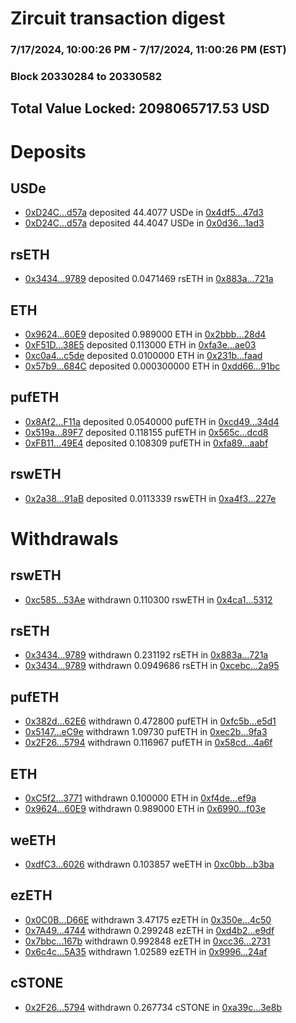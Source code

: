 # Zircuit transaction digest
### 7/17/2024, 10:00:26 PM - 7/17/2024, 11:00:26 PM (EST)
### Block 20330284 to 20330582

## Total Value Locked: 2098065717.53 USD

# Deposits
## USDe
- [0xD24C...d57a](https://etherscan.io/address/0xD24Cfe2d0fa81369ca6291c28ac5426e16B6d57a) deposited 44.4077 USDe in [0x4df5...47d3](https://etherscan.io/tx/0xD24Cfe2d0fa81369ca6291c28ac5426e16B6d57a)
- [0xD24C...d57a](https://etherscan.io/address/0xD24Cfe2d0fa81369ca6291c28ac5426e16B6d57a) deposited 44.4047 USDe in [0x0d36...1ad3](https://etherscan.io/tx/0xD24Cfe2d0fa81369ca6291c28ac5426e16B6d57a)
## rsETH
- [0x3434...9789](https://etherscan.io/address/0x34349c5569e7B846c3558961552D2202760A9789) deposited 0.0471469 rsETH in [0x883a...721a](https://etherscan.io/tx/0x34349c5569e7B846c3558961552D2202760A9789)
## ETH
- [0x9624...60E9](https://etherscan.io/address/0x96245E622BFe3BCA13eaC08990f196aD77ef60E9) deposited 0.989000 ETH in [0x2bbb...28d4](https://etherscan.io/tx/0x96245E622BFe3BCA13eaC08990f196aD77ef60E9)
- [0xF51D...38E5](https://etherscan.io/address/0xF51D0C3D466b1B0A763031970276047B4a9338E5) deposited 0.113000 ETH in [0xfa3e...ae03](https://etherscan.io/tx/0xF51D0C3D466b1B0A763031970276047B4a9338E5)
- [0xc0a4...c5de](https://etherscan.io/address/0xc0a4352241F4eFBad1A919398Ad1F77Bd591c5de) deposited 0.0100000 ETH in [0x231b...faad](https://etherscan.io/tx/0xc0a4352241F4eFBad1A919398Ad1F77Bd591c5de)
- [0x57b9...684C](https://etherscan.io/address/0x57b977465b9e8E39BFa54e0b4bC0A66d7099684C) deposited 0.000300000 ETH in [0xdd66...91bc](https://etherscan.io/tx/0x57b977465b9e8E39BFa54e0b4bC0A66d7099684C)
## pufETH
- [0x8Af2...F11a](https://etherscan.io/address/0x8Af2F12e38FC27185D10a7ed1c6D0D2d390aF11a) deposited 0.0540000 pufETH in [0xcd49...34d4](https://etherscan.io/tx/0x8Af2F12e38FC27185D10a7ed1c6D0D2d390aF11a)
- [0x519a...89F7](https://etherscan.io/address/0x519aeB2335ABDf650799eFDdea8C2026149089F7) deposited 0.118155 pufETH in [0x565c...dcd8](https://etherscan.io/tx/0x519aeB2335ABDf650799eFDdea8C2026149089F7)
- [0xFB11...49E4](https://etherscan.io/address/0xFB11bCf5937ec1B726d385E94e1EBD73495149E4) deposited 0.108309 pufETH in [0xfa89...aabf](https://etherscan.io/tx/0xFB11bCf5937ec1B726d385E94e1EBD73495149E4)
## rswETH
- [0x2a38...91aB](https://etherscan.io/address/0x2a38097dAAdbF0e089455162844c8260576b91aB) deposited 0.0113339 rswETH in [0xa4f3...227e](https://etherscan.io/tx/0x2a38097dAAdbF0e089455162844c8260576b91aB)
# Withdrawals
## rswETH
- [0xc585...53Ae](https://etherscan.io/address/0xc5857363Cbe0C0e56c275b97C3D49575459E53Ae) withdrawn 0.110300 rswETH in [0x4ca1...5312](https://etherscan.io/tx/0xc5857363Cbe0C0e56c275b97C3D49575459E53Ae)
## rsETH
- [0x3434...9789](https://etherscan.io/address/0x34349c5569e7B846c3558961552D2202760A9789) withdrawn 0.231192 rsETH in [0x883a...721a](https://etherscan.io/tx/0x34349c5569e7B846c3558961552D2202760A9789)
- [0x3434...9789](https://etherscan.io/address/0x34349c5569e7B846c3558961552D2202760A9789) withdrawn 0.0949686 rsETH in [0xcebc...2a95](https://etherscan.io/tx/0x34349c5569e7B846c3558961552D2202760A9789)
## pufETH
- [0x382d...62E6](https://etherscan.io/address/0x382dCa7b43330D9815d3b14EC7d93B5305Af62E6) withdrawn 0.472800 pufETH in [0xfc5b...e5d1](https://etherscan.io/tx/0x382dCa7b43330D9815d3b14EC7d93B5305Af62E6)
- [0x5147...eC9e](https://etherscan.io/address/0x514796e94a64A5cEC78CcA14B813Ee998bbCeC9e) withdrawn 1.09730 pufETH in [0xec2b...9fa3](https://etherscan.io/tx/0x514796e94a64A5cEC78CcA14B813Ee998bbCeC9e)
- [0x2F26...5794](https://etherscan.io/address/0x2F26C1D10456b6256460517AE912B5785E395794) withdrawn 0.116967 pufETH in [0x58cd...4a6f](https://etherscan.io/tx/0x2F26C1D10456b6256460517AE912B5785E395794)
## ETH
- [0xC5f2...3771](https://etherscan.io/address/0xC5f2A9725Debfe1c556b55AE373333D44f9A3771) withdrawn 0.100000 ETH in [0xf4de...ef9a](https://etherscan.io/tx/0xC5f2A9725Debfe1c556b55AE373333D44f9A3771)
- [0x9624...60E9](https://etherscan.io/address/0x96245E622BFe3BCA13eaC08990f196aD77ef60E9) withdrawn 0.989000 ETH in [0x6990...f03e](https://etherscan.io/tx/0x96245E622BFe3BCA13eaC08990f196aD77ef60E9)
## weETH
- [0xdfC3...6026](https://etherscan.io/address/0xdfC38864e746CD599d127e108A199F02e5A56026) withdrawn 0.103857 weETH in [0xc0bb...b3ba](https://etherscan.io/tx/0xdfC38864e746CD599d127e108A199F02e5A56026)
## ezETH
- [0x0C0B...D66E](https://etherscan.io/address/0x0C0B21B80F07B837D1F7a61ce286e9Ad382cD66E) withdrawn 3.47175 ezETH in [0x350e...4c50](https://etherscan.io/tx/0x0C0B21B80F07B837D1F7a61ce286e9Ad382cD66E)
- [0x7A49...4744](https://etherscan.io/address/0x7A493Be5c2ce014cD049Bf178a1ac0Db1B434744) withdrawn 0.299248 ezETH in [0xd4b2...e9df](https://etherscan.io/tx/0x7A493Be5c2ce014cD049Bf178a1ac0Db1B434744)
- [0x7bbc...167b](https://etherscan.io/address/0x7bbc8c67fBB6326D8A940A4fCd608c4eefC7167b) withdrawn 0.992848 ezETH in [0xcc36...2731](https://etherscan.io/tx/0x7bbc8c67fBB6326D8A940A4fCd608c4eefC7167b)
- [0x6c4c...5A35](https://etherscan.io/address/0x6c4cd685dEa81C3716e811C87c61820CCd715A35) withdrawn 1.02589 ezETH in [0x9996...24af](https://etherscan.io/tx/0x6c4cd685dEa81C3716e811C87c61820CCd715A35)
## cSTONE
- [0x2F26...5794](https://etherscan.io/address/0x2F26C1D10456b6256460517AE912B5785E395794) withdrawn 0.267734 cSTONE in [0xa39c...3e8b](https://etherscan.io/tx/0x2F26C1D10456b6256460517AE912B5785E395794)
